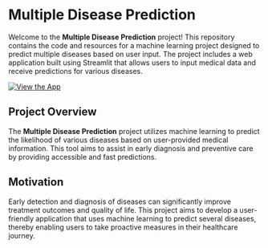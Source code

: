 # Multiple Disease Prediction

Welcome to the **Multiple Disease Prediction** project! This repository contains the code and resources for a machine learning project designed to predict multiple diseases based on user input. The project includes a web application built using Streamlit that allows users to input medical data and receive predictions for various diseases.

[![View the App](https://img.shields.io/badge/Streamlit-LiveApp-brightgreen)](https://multiple-disease-prediction-web-app.streamlit.app/)

## Project Overview

The **Multiple Disease Prediction** project utilizes machine learning to predict the likelihood of various diseases based on user-provided medical information. This tool aims to assist in early diagnosis and preventive care by providing accessible and fast predictions.

## Motivation

Early detection and diagnosis of diseases can significantly improve treatment outcomes and quality of life. This project aims to develop a user-friendly application that uses machine learning to predict several diseases, thereby enabling users to take proactive measures in their healthcare journey.
